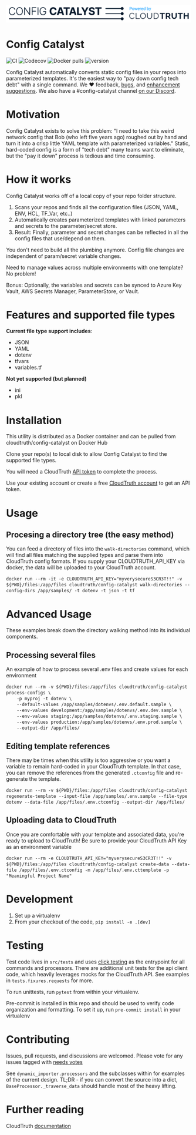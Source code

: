 ![Logo for Config Catalyst by CloudTruth](https://github.com/cloudtruth/config-catalyst/blob/main/docs/img/repo-logo.png?raw=true)

# Config Catalyst

![CI](https://github.com/cloudtruth/config-catalyst/actions/workflows/ci.yaml/badge.svg)
![Codecov](https://img.shields.io/codecov/c/github/cloudtruth/config-catalyst)
![Docker pulls](https://img.shields.io/docker/pulls/cloudtruth/config-catalyst)
![version](https://img.shields.io/docker/v/cloudtruth/config-catalyst)

Config Catalyst automatically converts static config files in your repos into parameterized templates.
It's the easiest way to "pay down config tech debt" with a single command.
We :heart: feedback, [bugs](https://github.com/cloudtruth/config-catalyst/issues/new), and [enhancement suggestions](https://github.com/cloudtruth/config-catalyst/issues/new). We also have a #config-catalyst channel [on our Discord](https://discord.com/invite/eBZXm9Tzr7).

# Motivation
Config Catalyst exists to solve this problem:
"I need to take this weird network config that Bob (who left five years ago) roughed out by hand and turn it into a crisp little YAML template with parameterized variables."
Static, hard-coded config is a form of "tech debt" many teams want to eliminate, but the "pay it down" process is tedious and time consuming.

# How it works
Config Catalyst works off of a local copy of your repo folder structure.
1. Scans your repos and finds all the configuration files (JSON, YAML, ENV, HCL, TF_Var, etc..)
1. Automatically creates parameterized templates with linked parameters and secrets to the parameter/secret store.
1. Result: Finally, parameter and secret changes can be reflected in all the config files that use/depend on them.

You don't need to build all the plumbing anymore. Config file changes are independent of param/secret variable changes.

Need to manage values across multiple environments with one template? No problem!

Bonus: Optionally, the variables and secrets can be synced to Azure Key Vault, AWS Secrets Manager, ParameterStore, or Vault.

# Features and supported file types

**Current file type support includes**:
* JSON
* YAML
* dotenv
* tfvars
* variables.tf

**Not yet supported (but planned)**
* ini
* pkl

# Installation
This utility is distributed as a Docker container and can be pulled from cloudtruth/config-catalyst on Docker Hub

Clone your repo(s) to local disk to allow Config Catalyst to find the supported file types.

You will need a CloudTruth [API token](https://app.cloudtruth.io/organization/api) to complete the process.

Use your existing account or create a free [CloudTruth account](https://app.cloudtruth.io/signup) to get an API token.

# Usage

## Procesing a directory tree (the easy method)
You can feed a directory of files into the `walk-directories` command, which will find all files matching the supplied types and parse them into CloudTruth config formats. If you supply your CLOUDTRUTH_API_KEY via docker, the data will be uploaded to your CloudTruth account.

```
docker run --rm -it -e CLOUDTRUTH_API_KEY="myverysecureS3CR3T!!" -v ${PWD}/files:/app/files cloudtruth/config-catalyst walk-directories --config-dirs /app/samples/ -t dotenv -t json -t tf
```

# Advanced Usage
These examples break down the directory walking method into its individual components.

## Processing several files
An example of how to process several .env files and create values for each environment
```
docker run --rm -v ${PWD}/files:/app/files cloudtruth/config-catalyst process-configs \
    -p myproj -t dotenv \
    --default-values /app/samples/dotenvs/.env.default.sample \
    --env-values development:/app/samples/dotenvs/.env.dev.sample \
    --env-values staging:/app/samples/dotenvs/.env.staging.sample \
    --env-values production:/app/samples/dotenvs/.env.prod.sample \
    --output-dir /app/files/
```

## Editing template references
There may be times when this utility is too aggressive or you want a variable to remain hard-coded in your CloudTruth template. In that case, you can remove the references from the generated `.ctconfig` file and re-generate the template.

```
docker run --rm -v ${PWD}/files:/app/files cloudtruth/config-catalyst regenerate-template --input-file /app/samples/.env.sample --file-type dotenv --data-file /app/files/.env.ctconfig --output-dir /app/files/
```

## Uploading data to CloudTruth
Once you are comfortable with your template and associated data, you're ready to upload to CloudTruth! Be sure to provide your CloudTruth API Key as an environment variable

```
docker run --rm -e CLOUDTRUTH_API_KEY="myverysecureS3CR3T!!" -v ${PWD}/files:/app/files cloudtruth/config-catalyst create-data --data-file /app/files/.env.ctconfig -m /app/files/.env.cttemplate -p "Meaningful Project Name"
```

# Development
1. Set up a virtualenv
1. From your checkout of the code, `pip install -e .[dev]`

# Testing
Test code lives in `src/tests` and uses [click.testing](https://click.palletsprojects.com/en/8.1.x/testing/) as the entrypoint for all commands and processors. There are additional unit tests for the api client code, which heavily leverages mocks for the CloudTruth API. See examples in `tests.fixures.requests` for more.

To run unittests, run `pytest` from within your virtualenv.

Pre-commit is installed in this repo and should be used to verify code organization and formatting. To set it up, run `pre-commit install` in your virtualenv

# Contributing
Issues, pull requests, and discussions are welcomed. Please vote for any issues tagged with [needs votes](https://github.com/cloudtruth/config-catalyst/issues?q=is%3Aissue+is%3Aopen+label%3A%22needs+votes%22)

See `dynamic_importer.processors` and the subclasses within for examples of the current design. TL;DR - if you can convert the source into a dict, `BaseProcessor._traverse_data` should handle most of the heavy lifting.

# Further reading
CloudTruth [documentation](https://docs.cloudtruth.com/)
